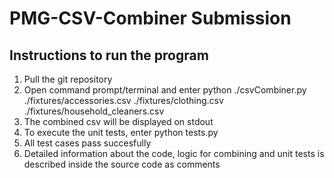 # PMG-CSV-Combiner Submission

## Instructions to run the program
1. Pull the git repository
2. Open command prompt/terminal and enter python ./csvCombiner.py ./fixtures/accessories.csv ./fixtures/clothing.csv ./fixtures/household_cleaners.csv
3. The combined csv will be displayed on stdout
4. To execute the unit tests, enter python tests.py
5. All test cases pass succesfully
6. Detailed information about the code, logic for combining and unit tests is described inside the source code as comments
